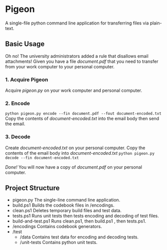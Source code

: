 # Pigeon
A single-file python command line application for transferring files via plain-text.

## Basic Usage
Oh no! The university administrators added a rule that disallows email attachments!
Given you have a file _document.pdf_ that you need to transfer from your work computer to your personal computer.

### 1. Acquire Pigeon
Acquire _pigeon.py_ on your work computer and personal computer.

### 2. Encode
`python pigeon.py encode --fin document.pdf --fout document-encoded.txt`
Copy the contents of _document-encoded.txt_ into the email body then send the email.

### 3. Decode
Create _document-encoded.txt_ on your personal computer.
Copy the contents of the email body into _document-encoded.txt_
`python pigeon.py decode --fin document-encoded.txt`

*Done!* You will now have a copy of _document.pdf_ on your personal computer.

## Project Structure
  * pigeon.py
    The single-line command line application.
  * build.ps1
    Builds the codebook files in /encodings.
  * clean.ps1
    Deletes temporary build files and test data.
  * tests.ps1
    Runs unit tests then tests encoding and decoding of test files.
  * build-and-test.ps1
    Runs clean.ps1, then build.ps1 , then tests.ps1.
  * /encodings
    Contains codebook generators.
  * /test
    * /data
      Contains test data for encoding and decoding tests.
    * /unit-tests
      Contains python unit tests.
